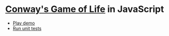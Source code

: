 # [Conway's Game of Life](https://en.wikipedia.org/wiki/Conway%27s_Game_of_Life) in JavaScript

- [Play demo](https://yzn.github.io/game-of-life/)
- [Run unit tests](https://yzn.github.io/game-of-life/test.html)
